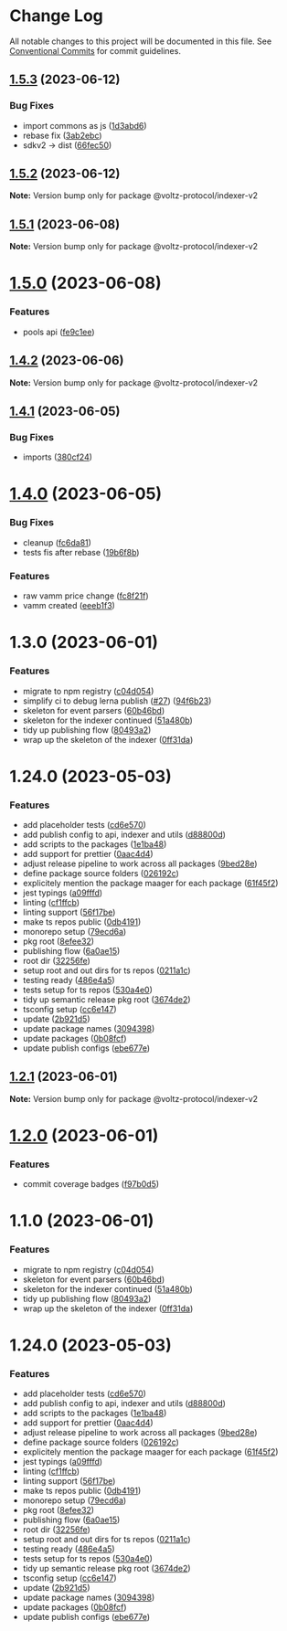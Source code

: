 # Change Log

All notable changes to this project will be documented in this file.
See [Conventional Commits](https://conventionalcommits.org) for commit guidelines.

## [1.5.3](https://github.com/Voltz-Protocol/v2-off-chain-monorepo/compare/@voltz-protocol/indexer-v2@1.5.2...@voltz-protocol/indexer-v2@1.5.3) (2023-06-12)

### Bug Fixes

- import commons as js ([1d3abd6](https://github.com/Voltz-Protocol/v2-off-chain-monorepo/commit/1d3abd671dafc3cf7cf12e2793f6f4f08dbd4733))
- rebase fix ([3ab2ebc](https://github.com/Voltz-Protocol/v2-off-chain-monorepo/commit/3ab2ebc2aa7bdeb3464c29e0d371ed2bdffb311c))
- sdkv2 -> dist ([66fec50](https://github.com/Voltz-Protocol/v2-off-chain-monorepo/commit/66fec50c0526b0315116ba9c09c857b858b8708c))

## [1.5.2](https://github.com/Voltz-Protocol/v2-off-chain-monorepo/compare/@voltz-protocol/indexer-v2@1.5.1...@voltz-protocol/indexer-v2@1.5.2) (2023-06-12)

**Note:** Version bump only for package @voltz-protocol/indexer-v2

## [1.5.1](https://github.com/Voltz-Protocol/v2-off-chain-monorepo/compare/@voltz-protocol/indexer-v2@1.5.0...@voltz-protocol/indexer-v2@1.5.1) (2023-06-08)

**Note:** Version bump only for package @voltz-protocol/indexer-v2

# [1.5.0](https://github.com/Voltz-Protocol/v2-off-chain-monorepo/compare/@voltz-protocol/indexer-v2@1.4.2...@voltz-protocol/indexer-v2@1.5.0) (2023-06-08)

### Features

- pools api ([fe9c1ee](https://github.com/Voltz-Protocol/v2-off-chain-monorepo/commit/fe9c1eee3b4733d7062fa00dd185cb17758485db))

## [1.4.2](https://github.com/Voltz-Protocol/v2-off-chain-monorepo/compare/@voltz-protocol/indexer-v2@1.4.1...@voltz-protocol/indexer-v2@1.4.2) (2023-06-06)

**Note:** Version bump only for package @voltz-protocol/indexer-v2

## [1.4.1](https://github.com/Voltz-Protocol/v2-off-chain-monorepo/compare/@voltz-protocol/indexer-v2@1.4.0...@voltz-protocol/indexer-v2@1.4.1) (2023-06-05)

### Bug Fixes

- imports ([380cf24](https://github.com/Voltz-Protocol/v2-off-chain-monorepo/commit/380cf2427b4c4e30b30d672d4fcb10d85a2588c5))

# [1.4.0](https://github.com/Voltz-Protocol/v2-off-chain-monorepo/compare/@voltz-protocol/indexer-v2@1.3.0...@voltz-protocol/indexer-v2@1.4.0) (2023-06-05)

### Bug Fixes

- cleanup ([fc6da81](https://github.com/Voltz-Protocol/v2-off-chain-monorepo/commit/fc6da8130a067c2ac9cdc5347cccfa19eaee01a1))
- tests fis after rebase ([19b6f8b](https://github.com/Voltz-Protocol/v2-off-chain-monorepo/commit/19b6f8b3d4c299b4926d69d5e2de00dd92541234))

### Features

- raw vamm price change ([fc8f21f](https://github.com/Voltz-Protocol/v2-off-chain-monorepo/commit/fc8f21ffca2b929c6687ea33b7eaa69269b6d396))
- vamm created ([eeeb1f3](https://github.com/Voltz-Protocol/v2-off-chain-monorepo/commit/eeeb1f33e32f4d7c525c682446dbe44a499c5a67))

# 1.3.0 (2023-06-01)

### Features

- migrate to npm registry ([c04d054](https://github.com/Voltz-Protocol/v2-off-chain-monorepo/commit/c04d05499b66515478f603024522a571ed18f956))
- simplify ci to debug lerna publish ([#27](https://github.com/Voltz-Protocol/v2-off-chain-monorepo/issues/27)) ([94f6b23](https://github.com/Voltz-Protocol/v2-off-chain-monorepo/commit/94f6b236af943dab034353f23883ee881b864cac))
- skeleton for event parsers ([60b46bd](https://github.com/Voltz-Protocol/v2-off-chain-monorepo/commit/60b46bd8d079fba5a056810b5ba7c63d16533757))
- skeleton for the indexer continued ([51a480b](https://github.com/Voltz-Protocol/v2-off-chain-monorepo/commit/51a480b29eb0c74af23c937bc2507f5e17b7221b))
- tidy up publishing flow ([80493a2](https://github.com/Voltz-Protocol/v2-off-chain-monorepo/commit/80493a2ad7aab6251f457120f73334be1c885bd7))
- wrap up the skeleton of the indexer ([0ff31da](https://github.com/Voltz-Protocol/v2-off-chain-monorepo/commit/0ff31da73d67b68f51728ed01a907976244b8a0b))

# 1.24.0 (2023-05-03)

### Features

- add placeholder tests ([cd6e570](https://github.com/Voltz-Protocol/v2-off-chain-monorepo/commit/cd6e5705fbc1f8906a89fe2a89171e32f9f2e7ad))
- add publish config to api, indexer and utils ([d88800d](https://github.com/Voltz-Protocol/v2-off-chain-monorepo/commit/d88800d3666dc0fd93ddea6d8dd1789143412b7c))
- add scripts to the packages ([1e1ba48](https://github.com/Voltz-Protocol/v2-off-chain-monorepo/commit/1e1ba480f04619d2f516ce3550706db4d9637a60))
- add support for prettier ([0aac4d4](https://github.com/Voltz-Protocol/v2-off-chain-monorepo/commit/0aac4d427a2938de89b0a7ead1c90642725318f6))
- adjust release pipeline to work across all packages ([9bed28e](https://github.com/Voltz-Protocol/v2-off-chain-monorepo/commit/9bed28e57f9a8a6ecda0dcbbf3c5e31870b3d92f))
- define package source folders ([026192c](https://github.com/Voltz-Protocol/v2-off-chain-monorepo/commit/026192c76c679e44d60bad249c7d1db64c335a97))
- explicitely mention the package maager for each package ([61f45f2](https://github.com/Voltz-Protocol/v2-off-chain-monorepo/commit/61f45f273c35d77081190f9001332b9182026f53))
- jest typings ([a09fffd](https://github.com/Voltz-Protocol/v2-off-chain-monorepo/commit/a09fffde682239275babadf62c3d24e2525c0cb7))
- linting ([cf1ffcb](https://github.com/Voltz-Protocol/v2-off-chain-monorepo/commit/cf1ffcbda09c1f4e03fef8c25b381395df642c8e))
- linting support ([56f17be](https://github.com/Voltz-Protocol/v2-off-chain-monorepo/commit/56f17bea6a47f280d6c7ab2901a8e10bc2981c5c))
- make ts repos public ([0db4191](https://github.com/Voltz-Protocol/v2-off-chain-monorepo/commit/0db41913e41b25fe19e3defcbcc89245431436a0))
- monorepo setup ([79ecd6a](https://github.com/Voltz-Protocol/v2-off-chain-monorepo/commit/79ecd6a0fd65f6b98f7ae41d119e563f724e3174))
- pkg root ([8efee32](https://github.com/Voltz-Protocol/v2-off-chain-monorepo/commit/8efee324bf066d781b1d6c6b29fec0de25e065a5))
- publishing flow ([6a0ae15](https://github.com/Voltz-Protocol/v2-off-chain-monorepo/commit/6a0ae15e9593130ef2849600615c5d185eef8a71))
- root dir ([32256fe](https://github.com/Voltz-Protocol/v2-off-chain-monorepo/commit/32256fe687c5873fae71b45f0d6ee8106e4f7abc))
- setup root and out dirs for ts repos ([0211a1c](https://github.com/Voltz-Protocol/v2-off-chain-monorepo/commit/0211a1c5df5830d08699e50dc23bb85e0bc918ba))
- testing ready ([486e4a5](https://github.com/Voltz-Protocol/v2-off-chain-monorepo/commit/486e4a58b88e0ed0e801edc7189a836598656e3e))
- tests setup for ts repos ([530a4e0](https://github.com/Voltz-Protocol/v2-off-chain-monorepo/commit/530a4e0b0f2320c1bdbd206595d733579a5575e4))
- tidy up semantic release pkg root ([3674de2](https://github.com/Voltz-Protocol/v2-off-chain-monorepo/commit/3674de2ceffa8854e4386fe106789a9b50e29cb5))
- tsconfig setup ([cc6e147](https://github.com/Voltz-Protocol/v2-off-chain-monorepo/commit/cc6e1471ecd7653508132d571628b5ca7bde6091))
- update ([2b921d5](https://github.com/Voltz-Protocol/v2-off-chain-monorepo/commit/2b921d5ae3c1c94bb351a37c70ece24c01987cbe))
- update package names ([3094398](https://github.com/Voltz-Protocol/v2-off-chain-monorepo/commit/3094398f2b3bedd68ba6c60a7d82667c9ea910bb))
- update packages ([0b08fcf](https://github.com/Voltz-Protocol/v2-off-chain-monorepo/commit/0b08fcfce37d7a9a80c6772a919434a8c88be30f))
- update publish configs ([ebe677e](https://github.com/Voltz-Protocol/v2-off-chain-monorepo/commit/ebe677e728dc6189644053b244e786b0e8243b08))

## [1.2.1](https://github.com/Voltz-Protocol/v2-off-chain-monorepo/compare/@voltz-protocol/indexer-v2@1.2.0...@voltz-protocol/indexer-v2@1.2.1) (2023-06-01)

**Note:** Version bump only for package @voltz-protocol/indexer-v2

# [1.2.0](https://github.com/Voltz-Protocol/v2-off-chain-monorepo/compare/@voltz-protocol/indexer-v2@1.1.0...@voltz-protocol/indexer-v2@1.2.0) (2023-06-01)

### Features

- commit coverage badges ([f97b0d5](https://github.com/Voltz-Protocol/v2-off-chain-monorepo/commit/f97b0d52b58a2d019457286d98fc77fc4fab939f))

# 1.1.0 (2023-06-01)

### Features

- migrate to npm registry ([c04d054](https://github.com/Voltz-Protocol/v2-off-chain-monorepo/commit/c04d05499b66515478f603024522a571ed18f956))
- skeleton for event parsers ([60b46bd](https://github.com/Voltz-Protocol/v2-off-chain-monorepo/commit/60b46bd8d079fba5a056810b5ba7c63d16533757))
- skeleton for the indexer continued ([51a480b](https://github.com/Voltz-Protocol/v2-off-chain-monorepo/commit/51a480b29eb0c74af23c937bc2507f5e17b7221b))
- tidy up publishing flow ([80493a2](https://github.com/Voltz-Protocol/v2-off-chain-monorepo/commit/80493a2ad7aab6251f457120f73334be1c885bd7))
- wrap up the skeleton of the indexer ([0ff31da](https://github.com/Voltz-Protocol/v2-off-chain-monorepo/commit/0ff31da73d67b68f51728ed01a907976244b8a0b))

# 1.24.0 (2023-05-03)

### Features

- add placeholder tests ([cd6e570](https://github.com/Voltz-Protocol/v2-off-chain-monorepo/commit/cd6e5705fbc1f8906a89fe2a89171e32f9f2e7ad))
- add publish config to api, indexer and utils ([d88800d](https://github.com/Voltz-Protocol/v2-off-chain-monorepo/commit/d88800d3666dc0fd93ddea6d8dd1789143412b7c))
- add scripts to the packages ([1e1ba48](https://github.com/Voltz-Protocol/v2-off-chain-monorepo/commit/1e1ba480f04619d2f516ce3550706db4d9637a60))
- add support for prettier ([0aac4d4](https://github.com/Voltz-Protocol/v2-off-chain-monorepo/commit/0aac4d427a2938de89b0a7ead1c90642725318f6))
- adjust release pipeline to work across all packages ([9bed28e](https://github.com/Voltz-Protocol/v2-off-chain-monorepo/commit/9bed28e57f9a8a6ecda0dcbbf3c5e31870b3d92f))
- define package source folders ([026192c](https://github.com/Voltz-Protocol/v2-off-chain-monorepo/commit/026192c76c679e44d60bad249c7d1db64c335a97))
- explicitely mention the package maager for each package ([61f45f2](https://github.com/Voltz-Protocol/v2-off-chain-monorepo/commit/61f45f273c35d77081190f9001332b9182026f53))
- jest typings ([a09fffd](https://github.com/Voltz-Protocol/v2-off-chain-monorepo/commit/a09fffde682239275babadf62c3d24e2525c0cb7))
- linting ([cf1ffcb](https://github.com/Voltz-Protocol/v2-off-chain-monorepo/commit/cf1ffcbda09c1f4e03fef8c25b381395df642c8e))
- linting support ([56f17be](https://github.com/Voltz-Protocol/v2-off-chain-monorepo/commit/56f17bea6a47f280d6c7ab2901a8e10bc2981c5c))
- make ts repos public ([0db4191](https://github.com/Voltz-Protocol/v2-off-chain-monorepo/commit/0db41913e41b25fe19e3defcbcc89245431436a0))
- monorepo setup ([79ecd6a](https://github.com/Voltz-Protocol/v2-off-chain-monorepo/commit/79ecd6a0fd65f6b98f7ae41d119e563f724e3174))
- pkg root ([8efee32](https://github.com/Voltz-Protocol/v2-off-chain-monorepo/commit/8efee324bf066d781b1d6c6b29fec0de25e065a5))
- publishing flow ([6a0ae15](https://github.com/Voltz-Protocol/v2-off-chain-monorepo/commit/6a0ae15e9593130ef2849600615c5d185eef8a71))
- root dir ([32256fe](https://github.com/Voltz-Protocol/v2-off-chain-monorepo/commit/32256fe687c5873fae71b45f0d6ee8106e4f7abc))
- setup root and out dirs for ts repos ([0211a1c](https://github.com/Voltz-Protocol/v2-off-chain-monorepo/commit/0211a1c5df5830d08699e50dc23bb85e0bc918ba))
- testing ready ([486e4a5](https://github.com/Voltz-Protocol/v2-off-chain-monorepo/commit/486e4a58b88e0ed0e801edc7189a836598656e3e))
- tests setup for ts repos ([530a4e0](https://github.com/Voltz-Protocol/v2-off-chain-monorepo/commit/530a4e0b0f2320c1bdbd206595d733579a5575e4))
- tidy up semantic release pkg root ([3674de2](https://github.com/Voltz-Protocol/v2-off-chain-monorepo/commit/3674de2ceffa8854e4386fe106789a9b50e29cb5))
- tsconfig setup ([cc6e147](https://github.com/Voltz-Protocol/v2-off-chain-monorepo/commit/cc6e1471ecd7653508132d571628b5ca7bde6091))
- update ([2b921d5](https://github.com/Voltz-Protocol/v2-off-chain-monorepo/commit/2b921d5ae3c1c94bb351a37c70ece24c01987cbe))
- update package names ([3094398](https://github.com/Voltz-Protocol/v2-off-chain-monorepo/commit/3094398f2b3bedd68ba6c60a7d82667c9ea910bb))
- update packages ([0b08fcf](https://github.com/Voltz-Protocol/v2-off-chain-monorepo/commit/0b08fcfce37d7a9a80c6772a919434a8c88be30f))
- update publish configs ([ebe677e](https://github.com/Voltz-Protocol/v2-off-chain-monorepo/commit/ebe677e728dc6189644053b244e786b0e8243b08))
